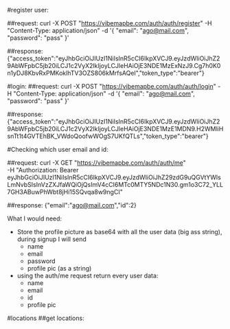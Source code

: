 #register user:

##request:
curl -X POST "https://vibemapbe.com/auth/auth/register" -H "Content-Type: application/json" -d '{
    "email": "ago@mail.com",
    "password": "pass"
}'

##response:
{"access_token":"eyJhbGciOiJIUzI1NiIsInR5cCI6IkpXVCJ9.eyJzdWIiOiJhZ29AbWFpbC5jb20iLCJ1c2VyX2lkIjoyLCJleHAiOjE3NDE1MzExNzJ9.Cg7h0K0n1yDJ8KbvRxPMKoklhTV3OZS806kMrfsAQeI","token_type":"bearer"}



#login:
##request:
curl -X POST "https://vibemapbe.com/auth/auth/login" -H "Content-Type: application/json" -d '{
    "email": "ago@mail.com",
    "password": "pass"
}'

##response:
{"access_token":"eyJhbGciOiJIUzI1NiIsInR5cCI6IkpXVCJ9.eyJzdWIiOiJhZ29AbWFpbC5jb20iLCJ1c2VyX2lkIjoyLCJleHAiOjE3NDE1MzE1MDN9.H2WMliHsnTt1t4GVTEhBK_VWdoQoofwWOgS7UKfQTLs","token_type":"bearer"}


#Checking which user email and id:

##request:
curl -X GET "https://vibemapbe.com/auth/auth/me" \
     -H "Authorization: Bearer eyJhbGciOiJIUzI1NiIsInR5cCI6IkpXVCJ9.eyJzdWIiOiJhZ29zdG9uQGVtYWlsLmNvbSIsInVzZXJfaWQiOjQsImV4cCI6MTc0MTY5NDc1N30.gm1o3C72_YLL7GH3ABuwPhWbt8jHi15SQvqa8w9ngCI"

##response:
{"email":"ago@mail.com","id":2}



What I would need:
- Store the profile picture as base64 with all the user data (big ass string), during signup I will send 
	- name
	- email
	- password
	- profile pic (as a string)
- using the auth/me request return every user data:
    - name
    - email
    - id 
    - profile pic

#locations
##get locations:

